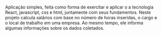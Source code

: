 Aplicação simples, feita como forma de exercitar e aplicar o a tecnologia React, javascript, css e html, juntamente com seus fundamentos. Neste projeto calcula salários com base no número de horas inseridas, o cargo e o local de trabalho em uma empresa. Ao mesmo tempo, ele informa algumas informações sobre os dados coletados. 
